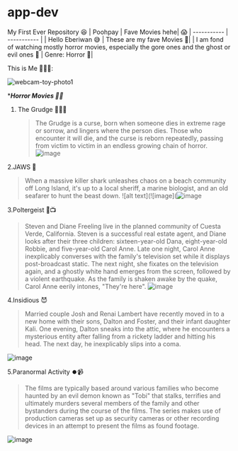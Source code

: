 # app-dev
My First Ever Repository 😆
	| Poohpay | Fave Movies hehe| 😱
| ----------- | ----------- |
| Hello Eberiwan 😅 | These are my fave Movies 🎥|
| I am fond of watching mostly horror movies, especially the gore ones and the ghost or evil ones 🙉 | Genre: Horror 👻|


This is Me 👱‍♀️💝:


![webcam-toy-photo1](https://github.com/user-attachments/assets/cacb8596-2c1f-458f-89ea-dc58ad7a19a4)



****Horror Movies 👻🎥***

1. The Grudge 💇‍♀️📼
   >The Grudge is a curse, born when someone dies in extreme rage or sorrow, and lingers where the person dies. Those who encounter it will die, and the curse is reborn repeatedly, passing from victim to victim in an endless growing chain of horror.
![image](https://github.com/user-attachments/assets/e2774fe5-58fc-40cf-af80-24fcb4ffe162)


2.JAWS 🦈
>When a massive killer shark unleashes chaos on a beach community off Long Island, it's up to a local sheriff, a marine biologist, and an old seafarer to hunt the beast down.
![alt text](![image](![image](https://github.com/user-attachments/assets/23b219a2-6c8b-4154-aa6d-5819c747704f)

3.Poltergeist 👻📺
>Steven and Diane Freeling live in the planned community of Cuesta Verde, California. Steven is a successful real estate agent, and Diane looks after their three children: sixteen-year-old Dana, eight-year-old Robbie, and five-year-old Carol Anne. Late one night, Carol Anne inexplicably converses with the family's television set while it displays post-broadcast static. The next night, she fixates on the television again, and a ghostly white hand emerges from the screen, followed by a violent earthquake. As the family is shaken awake by the quake, Carol Anne eerily intones, "They're here".
![image](https://github.com/user-attachments/assets/99343730-c076-4b15-8fbb-379b03362cbd)

4.Insidious 😈
>Married couple Josh and Renai Lambert have recently moved in to a new home with their sons, Dalton and Foster, and their infant daughter Kali. One evening, Dalton sneaks into the attic, where he encounters a mysterious entity after falling from a rickety ladder and hitting his head. The next day, he inexplicably slips into a coma.

![image](https://github.com/user-attachments/assets/d35f212e-5675-4ee9-b1d0-498123c40ef8)

5.Paranormal Activity ⏺️📹
>The films are typically based around various families who become haunted by an evil demon known as "Tobi" that stalks, terrifies and ultimately murders several members of the family and other bystanders during the course of the films. The series makes use of production cameras set up as security cameras or other recording devices in an attempt to present the films as found footage.

![image](https://github.com/user-attachments/assets/1ec6af6d-e37a-490d-8e68-9d174653459e)



